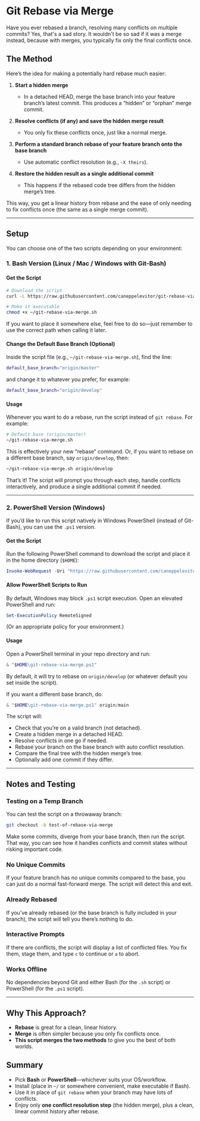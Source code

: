 # Git Rebase via Merge

Have you ever rebased a branch, resolving many conflicts on multiple commits? 
Yes, that's a sad story. It wouldn't be so sad if it was a merge instead, because with merges, you typically fix only the final conflicts once.

## The Method

Here’s the idea for making a potentially hard rebase much easier:

1. **Start a hidden merge**
   - In a detached HEAD, merge the base branch into your feature branch’s latest commit. This produces a “hidden” or “orphan” merge commit.

2. **Resolve conflicts (if any) and save the hidden merge result**
   - You only fix these conflicts once, just like a normal merge.

3. **Perform a standard branch rebase of your feature branch onto the base branch**
   - Use automatic conflict resolution (e.g., `-X theirs`).

4. **Restore the hidden result as a single additional commit**
   - This happens if the rebased code tree differs from the hidden merge’s tree.

This way, you get a linear history from rebase and the ease of only needing to fix conflicts once (the same as a single merge commit).

---

## Setup

You can choose one of the two scripts depending on your environment:

### 1. Bash Version (Linux / Mac / Windows with Git-Bash)

#### Get the Script
```bash
# Download the script
curl -L https://raw.githubusercontent.com/caneppelevitor/git-rebase-via-merge-powershell/refs/heads/master/git-rebase-via-merge.sh -o ~/git-rebase-via-merge.sh

# Make it executable
chmod +x ~/git-rebase-via-merge.sh
```
If you want to place it somewhere else, feel free to do so—just remember to use the correct path when calling it later.

#### Change the Default Base Branch (Optional)
Inside the script file (e.g., `~/git-rebase-via-merge.sh`), find the line:
```bash
default_base_branch="origin/master"
```
and change it to whatever you prefer, for example:
```bash
default_base_branch="origin/develop"
```

#### Usage
Whenever you want to do a rebase, run the script instead of `git rebase`. For example:
```bash
# Default base (origin/master)
~/git-rebase-via-merge.sh
```
This is effectively your new “rebase” command. Or, if you want to rebase on a different base branch, say `origin/develop`, then:
```bash
~/git-rebase-via-merge.sh origin/develop
```
That’s it! The script will prompt you through each step, handle conflicts interactively, and produce a single additional commit if needed.

---

### 2. PowerShell Version (Windows)
If you’d like to run this script natively in Windows PowerShell (instead of Git-Bash), you can use the `.ps1` version.

#### Get the Script
Run the following PowerShell command to download the script and place it in the home directory (`$HOME`):
```powershell
Invoke-WebRequest -Uri "https://raw.githubusercontent.com/caneppelevitor/git-rebase-via-merge-powershell/refs/heads/master/git-rebase-via-merge.ps1" -OutFile "$HOME\git-rebase-via-merge.ps1"
```

#### Allow PowerShell Scripts to Run
By default, Windows may block `.ps1` script execution. Open an elevated PowerShell and run:
```powershell
Set-ExecutionPolicy RemoteSigned
```
(Or an appropriate policy for your environment.)

#### Usage
Open a PowerShell terminal in your repo directory and run:
```powershell
& "$HOME\git-rebase-via-merge.ps1"
```
By default, it will try to rebase on `origin/develop` (or whatever default you set inside the script).

If you want a different base branch, do:
```powershell
& "$HOME\git-rebase-via-merge.ps1" origin/main
```

The script will:
- Check that you’re on a valid branch (not detached).
- Create a hidden merge in a detached HEAD.
- Resolve conflicts in one go if needed.
- Rebase your branch on the base branch with auto conflict resolution.
- Compare the final tree with the hidden merge’s tree.
- Optionally add one commit if they differ.

---

## Notes and Testing

### Testing on a Temp Branch
You can test the script on a throwaway branch:
```bash
git checkout -b test-of-rebase-via-merge
```
Make some commits, diverge from your base branch, then run the script. That way, you can see how it handles conflicts and commit states without risking important code.

### No Unique Commits
If your feature branch has no unique commits compared to the base, you can just do a normal fast-forward merge. The script will detect this and exit.

### Already Rebased
If you’ve already rebased (or the base branch is fully included in your branch), the script will tell you there’s nothing to do.

### Interactive Prompts
If there are conflicts, the script will display a list of conflicted files. You fix them, stage them, and type `c` to continue or `a` to abort.

### Works Offline
No dependencies beyond Git and either Bash (for the `.sh` script) or PowerShell (for the `.ps1` script).

---

## Why This Approach?

- **Rebase** is great for a clean, linear history.
- **Merge** is often simpler because you only fix conflicts once.
- **This script merges the two methods** to give you the best of both worlds.

## Summary
- Pick **Bash** or **PowerShell**—whichever suits your OS/workflow.
- Install (place in `~/` or somewhere convenient, make executable if Bash).
- Use it in place of `git rebase` when your branch may have lots of conflicts.
- Enjoy only **one conflict resolution step** (the hidden merge), plus a clean, linear commit history after rebase.


